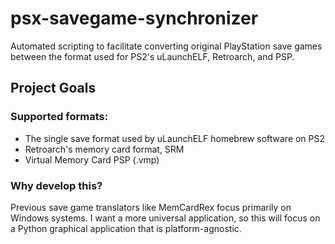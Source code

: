 # psx-savegame-synchronizer

Automated scripting to facilitate converting original PlayStation save games between the format used for PS2's uLaunchELF, Retroarch, and PSP.

## Project Goals

### Supported formats:

- The single save format used by uLaunchELF homebrew software on PS2
- Retroarch's memory card format, SRM
- Virtual Memory Card PSP (.vmp)

### Why develop this?
Previous save game translators like MemCardRex focus primarily on Windows systems. I want a more universal application, so this will focus on a Python graphical application that is platform-agnostic.
